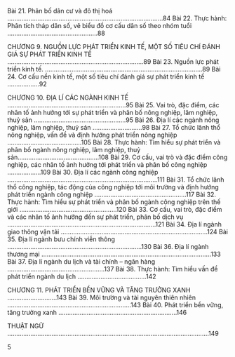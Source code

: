 Bài 21. Phân bố dân cư và đô thị hoá ........................................................................................84
Bài 22. Thực hành: Phân tích tháp dân số,
        vẽ biểu đồ cơ cấu dân số theo nhóm tuổi ...................................................88

CHƯƠNG 9. NGUỒN LỰC PHÁT TRIỂN KINH TẾ, MỘT SỐ TIÊU CHÍ
ĐÁNH GIÁ SỰ PHÁT TRIỂN KINH TẾ .............................................................................89
Bài 23. Nguồn lực phát triển kinh tế. .........................................................................................89
Bài 24. Cơ cấu nền kinh tế, một số tiêu chí đánh giá sự phát triển kinh tế ..................92

CHƯƠNG 10. ĐỊA LÍ CÁC NGÀNH KINH TẾ ...................................................................95
Bài 25. Vai trò, đặc điểm, các nhân tố ảnh hưởng tới sự phát triển
        và phân bố nông nghiệp, lâm nghiệp, thuỷ sản ....................................................95
Bài 26. Địa lí các ngành nông nghiệp, lâm nghiệp, thuỷ sản ............................98
Bài 27. Tổ chức lãnh thổ nông nghiệp,
        vấn đề và định hướng phát triển nông nghiệp ..........................................105
Bài 28. Thực hành: Tìm hiểu sự phát triển và phân bố
        ngành nông nghiệp, lâm nghiệp, thuỷ sản..............................................108
Bài 29. Cơ cấu, vai trò và đặc điểm công nghiệp,
        các nhân tố ảnh hưởng tới phát triển và phân bố công nghiệp ...................109
Bài 30. Địa lí các ngành công nghiệp .....................................................................................111
Bài 31. Tổ chức lãnh thổ công nghiệp, tác động của công nghiệp tới môi trường
        và định hướng phát triển ngành công nghiệp ....................................................117
Bài 32. Thực hành: Tìm hiểu sự phát triển
        và phân bố ngành công nghiệp trên thế giới .......................................................120
Bài 33. Cơ cấu, vai trò, đặc điểm và các nhân tố ảnh hưởng đến
        sự phát triển, phân bố dịch vụ ....................................................................................121
Bài 34. Địa lí ngành giao thông vận tải ...................................................................................124
Bài 35. Địa lí ngành bưu chính viễn thông ............................................................................130
Bài 36. Địa lí ngành thương mại ................................................................................................133
Bài 37. Địa lí ngành du lịch và tài chính – ngân hàng .......................................................137
Bài 38. Thực hành: Tìm hiểu vấn đề phát triển ngành du lịch .......................................142

CHƯƠNG 11. PHÁT TRIỂN BỀN VỮNG VÀ TĂNG TRƯỞNG XANH ............................143
Bài 39. Môi trường và tài nguyên thiên nhiên ......................................................................143
Bài 40. Phát triển bền vững, tăng trưởng xanh ...................................................................146

THUẬT NGỮ ..................................................................................................................149

5